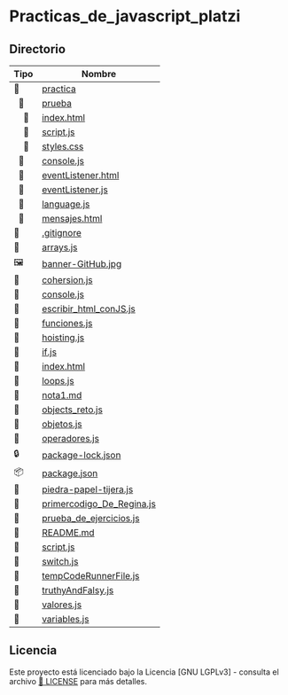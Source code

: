 # Practicas_de_javascript_platzi

## Directorio

| Tipo                       | Nombre                                                 |
| -------------------------- | ------------------------------------------------------ |
| 📁                         | [practica](/practica)                                  |
| &nbsp;&nbsp;📁             | [prueba](/practica/prueba)                             |
| &nbsp;&nbsp;&nbsp;&nbsp;📄 | [index.html](/practica/prueba/index.html)              |
| &nbsp;&nbsp;&nbsp;&nbsp;📜 | [script.js](/practica/prueba/script.js)                |
| &nbsp;&nbsp;&nbsp;&nbsp;🎨 | [styles.css](/practica/prueba/styles.css)              |
| &nbsp;&nbsp;📜             | [console.js](/practica/console.js)                     |
| &nbsp;&nbsp;📄             | [eventListener.html](/practica/eventListener.html)     |
| &nbsp;&nbsp;📜             | [eventListener.js](/practica/eventListener.js)         |
| &nbsp;&nbsp;📜             | [language.js](/practica/language.js)                   |
| &nbsp;&nbsp;📄             | [mensajes.html](/practica/mensajes.html)               |
| 📄                         | [.gitignore](.gitignore)                               |
| 📜                         | [arrays.js](arrays.js)                                 |
| 🖼️                         | [banner-GitHub.jpg](banner-GitHub.jpg)                 |
| 📜                         | [cohersion.js](cohersion.js)                           |
| 📜                         | [console.js](console.js)                               |
| 📜                         | [escribir_html_conJS.js](escribir_html_conJS.js)       |
| 📜                         | [funciones.js](funciones.js)                           |
| 📜                         | [hoisting.js](hoisting.js)                             |
| 📜                         | [if.js](if.js)                                         |
| 📄                         | [index.html](index.html)                               |
| 📜                         | [loops.js](loops.js)                                   |
| 📝                         | [nota1.md](nota1.md)                                   |
| 📜                         | [objects_reto.js](objects_reto.js)                     |
| 📜                         | [objetos.js](objetos.js)                               |
| 📜                         | [operadores.js](operadores.js)                         |
| 🔒                         | [package-lock.json](package-lock.json)                 |
| 📦                         | [package.json](package.json)                           |
| 📜                         | [piedra-papel-tijera.js](piedra-papel-tijera.js)       |
| 📜                         | [primercodigo_De_Regina.js](primercodigo_De_Regina.js) |
| 📜                         | [prueba_de_ejercicios.js](prueba_de_ejercicios.js)     |
| 📝                         | [README.md](README.md)                                 |
| 📜                         | [script.js](script.js)                                 |
| 📜                         | [switch.js](switch.js)                                 |
| 📜                         | [tempCodeRunnerFile.js](tempCodeRunnerFile.js)         |
| 📜                         | [truthyAndFalsy.js](truthyAndFalsy.js)                 |
| 📜                         | [valores.js](valores.js)                               |
| 📜                         | [variables.js](variables.js)                           |

## Licencia

Este proyecto está licenciado bajo la Licencia [GNU LGPLv3] - consulta el archivo [📄 LICENSE](LICENSE) para más detalles.
